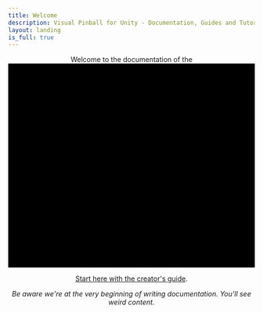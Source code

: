 ```yaml
---
title: Welcome
description: Visual Pinball for Unity - Documentation, Guides and Tutorials.
layout: landing
is_full: true
---
```


<center>
Welcome to the documentation of the

<svg id="vpe-halftone" data-name="Layer 2" xmlns="http://www.w3.org/2000/svg" viewBox="0 0 597.93 493.63">
  <g id="background">
    <rect id="bg2" class="cls-4" x="2.63" y="2.32" width="592.05" height="488.6"/>
    <g id="bg1">
      <path class="cls-2" d="m0,0v493.63h597.93V0H0Zm549.78,289.59c-.83.43-1.66.85-2.63,1.35-.23-.65-.39-1.09-.59-1.64q2.43-1.11,3.23.29Zm-10.64,21.03c.94,2.02,1.93,4.15,2.83,6.1-2.43,1.52-4.83,3.03-7.14,4.48-.96-2.71-2-5.63-3.05-8.58,2.34-.64,4.84-1.32,7.36-2Zm-16.19-33.74c.53,1.06.99,1.98,1.56,3.13-1.02.57-1.97,1.1-3.08,1.71-.47-1.33-.89-2.5-1.37-3.85,1.03-.36,1.91-.66,2.88-.99Zm-5.04-62.25c.11.24.22.48.34.71-.43.12-.85.26-1.28.35-.02,0-.18-.36-.15-.37.35-.25.73-.47,1.1-.69Zm-5.13-62.8c.33.69.67,1.39,1.1,2.27-1.17.62-2.08,1.11-3.16,1.69-.46-.93-.87-1.76-1.39-2.81,1.18-.39,2.21-.74,3.46-1.15Zm-5.42,88.33c.24.66.48,1.31.85,2.32-1.7-.42-1.61-1.25-1.71-2.01.28-.1.57-.21.85-.31Zm-3.18-60.14c-1.59.86-2.99,1.63-4.47,2.44-.88-1.67-1.71-3.23-2.58-4.86,1.86-.56,3.62-1.09,5.53-1.66.49,1.32.96,2.59,1.52,4.09Zm-4.32,89.74c-1.29.67-2.37,1.23-3.68,1.91-.55-1.48-1.08-2.89-1.69-4.53,1.1-.43,2.13-.84,3.33-1.31.67,1.29,1.3,2.5,2.05,3.92Zm-2.59-154.45c.52,1.26,1,2.42,1.51,3.64-1.33.79-2.5,1.49-3.84,2.29-.69-1.58-1.35-3.09-2.05-4.7,1.47-.41,2.85-.8,4.38-1.23Zm-3.08,90.6c-1.56.83-3.06,1.62-4.7,2.49-1.04-1.89-2.08-3.78-3.2-5.82,1.98-.62,3.96-1.24,6.15-1.92.59,1.77,1.16,3.46,1.76,5.25Zm-11.95-125.97c.42.9.8,1.7,1.25,2.67-1.18.69-2.28,1.34-3.63,2.13-.53-1.33-.95-2.38-1.45-3.65,1.3-.39,2.51-.75,3.83-1.15Zm5.63,57.83c1,2.62,1.93,5.03,2.93,7.65-1.25.63-2.74,1.24-4.08,2.07-1.3.81-2.45,1.84-3.93,2.97-.4-4.13-1.92-7.54-4.99-10.33,3.63.04,7.02-.48,10.08-2.36Zm-20.08-92.41c-.67.87-1.16,1.31-2.16.57.53-.81,1.02-1.2,2.16-.57Zm4.83,56.77c1.2,2.64,2.36,5.2,3.62,7.98-3.48.99-6.46,3-8.9,6.01.13-4.51-1.34-8.26-4.69-11.61,3.76-.13,7.04-.59,9.97-2.39Zm-15.25-33.58c.81,1.63,1.6,3.21,2.38,4.78-2.15,1.29-4.22,2.53-6.32,3.79-.74-2.2-1.51-4.48-2.28-6.77,2.02-.58,4.09-1.19,6.23-1.8Zm-16.66-33.8c.32-.08,1,.23,1.13.52.56,1.27-.62,1.17-1.36,1.69-.55-1.09-1.03-1.89.23-2.22Zm-8.78,22.81c1.08,2.02,2.23,4.16,3.32,6.18-2.54,1.53-5.15,3.09-7.57,4.54-.74-2.73-1.55-5.73-2.35-8.71,2.05-.62,4.29-1.31,6.61-2.02Zm-17.17-33.28c1.2-.51,1.16.6,1.51,1.3-.82.74-1.46.96-1.76-.11-.1-.36.02-1.1.25-1.19Zm-8.32,23.16c1.16,2.03,2.32,4.06,3.39,5.93-2.69,1.62-5.24,3.16-7.67,4.63-.63-2.58-1.32-5.45-2.04-8.45,1.89-.63,4.08-1.36,6.32-2.11Zm-16.81-33.59c.3.2.51.54.87.97-.42.22-.83.52-.91.45-.28-.25-.49-.61-.6-.96-.03-.09.56-.51.64-.46Zm-9.21,23.78c1,1.76,2.02,3.56,3.03,5.34-2.09,1.13-4.06,2.2-6.15,3.34-.62-2.24-1.22-4.42-1.88-6.81,1.53-.57,3.17-1.19,5-1.87Zm-25.82-9.25c.74,1.33,1.33,2.39,1.99,3.57-1.32.69-2.59,1.35-4.1,2.14-.44-1.41-.85-2.75-1.35-4.37,1.15-.44,2.24-.87,3.47-1.34Zm-26.87-9.95c.47.91.79,1.54,1.19,2.32-.54.31-1,.57-1.63.93-.35-.88-.64-1.6-.99-2.46.45-.25.84-.46,1.43-.78Zm-8.56,23.26c1.34,2.23,2.67,4.46,4.07,6.8-1.45.54-3.08.98-4.53,1.74-1.48.77-2.78,1.87-4.04,2.74-.69-2.91-1.37-5.81-2.09-8.85,2-.74,4.32-1.59,6.59-2.43Zm-17.08-33.37c.08.44.15.87.23,1.31-.14.03-.27.06-.41.09-.13-.42-.27-.85-.4-1.27l.57-.13Zm-9.49,24.01c.95,1.65,1.91,3.31,2.89,5.01-1.83.93-3.62,1.84-5.53,2.81-.55-2.04-1.1-4.05-1.68-6.16,1.43-.55,2.78-1.07,4.31-1.66Zm-26.1-9.26c.56,1,1.03,1.83,1.62,2.88-1.1.54-2.07,1.02-3.19,1.57-.39-1.15-.73-2.14-1.15-3.39.92-.36,1.77-.69,2.72-1.06Zm-26.86-7.35c-.26-1.05-.41-1.68-.6-2.45,1.72.58,1.83.92.6,2.45Zm-8.6,21.21c1.16,1.97,2.26,3.86,3.29,5.62-2.33,1.16-4.65,2.31-7,3.49-.53-2.19-1.1-4.51-1.71-7.06,1.71-.65,3.57-1.35,5.42-2.05Zm-26.35-9.1c.62,1.13,1.13,2.05,1.8,3.24-1.12.54-2.18,1.05-3.46,1.67-.43-1.21-.81-2.32-1.28-3.64.95-.41,1.82-.79,2.94-1.27Zm-8.86,22.76c.7,1.36,1.39,3.01,2.36,4.47.93,1.4,2.16,2.6,3.49,4.16-5.42.17-9.39,2.36-12.17,6.95q.31-7.24-1.91-12.49c2.7-1.01,5.4-2.03,8.24-3.09Zm-17.35-30.62c-.19.04-.39.08-.58.13-.18-.6-.35-1.21-.53-1.81.94.36,1.4.88,1.11,1.69Zm-9.34,22.15c1,1.72,1.97,3.39,2.95,5.06-1.84.78-3.63,1.55-5.46,2.33-.54-1.83-1.06-3.6-1.66-5.64,1.43-.6,2.76-1.16,4.18-1.75Zm-8.46,22.88c.98,3.99,3.29,7.25,6.87,9.79-4.96-.54-9.15.8-12.77,4.32.14-3.74-.5-7.13-2.33-10.22,2.74-1.29,5.36-2.53,8.24-3.89Zm-18.62-31.75c.72.49,1.42,1.02.93,2.21-1.05-.5-1.09-1.31-.93-2.21Zm-8.91,24.81c.72,1.31,1.29,2.35,1.92,3.51-1.26.52-2.36.98-3.76,1.56-.37-1.17-.72-2.27-1.16-3.62.98-.47,1.88-.91,2.99-1.44Zm7.63,129.67c-1.11-2.62-2.15-5.06-3.27-7.68,3.23-1.02,6.07-2.79,8.42-5.52.17,4.26,1.56,7.86,5.02,11.2-4.07-.28-7.26.46-10.17,2.01Zm9.45,58.37c-1.43.51-2.71.97-4.28,1.53-.44-1.11-.87-2.16-1.29-3.23,1.42-.71,2.58-1.29,3.87-1.94.57,1.21,1.1,2.37,1.7,3.64Zm-10.18,28.44c-2.04.97-4.01,1.92-6.05,2.89-.52-1.93-1.04-3.87-1.61-5.99,1.68-.67,3.18-1.26,4.76-1.89.99,1.71,1.95,3.37,2.89,4.99Zm-8.75-64.2c-.46-1.08-.87-2.03-1.34-3.11,1.09-.64,2.12-1.24,3.39-1.99.55,1.33,1.06,2.56,1.64,3.95-1.29.4-2.42.75-3.69,1.14Zm-5.89-58.8c-.84-2.14-1.79-4.53-2.69-6.83,2.46-1.54,4.99-3.12,7.68-4.81.36,3.63,1.75,6.93,4.57,9.45-3.34.77-6.41,1.47-9.56,2.2Zm-1.77-69.54c1.05,1.87,2.06,3.68,3.07,5.47-1.87.6-3.65,1.17-5.62,1.8-.55-1.63-1.11-3.28-1.7-5.02,1.47-.78,2.83-1.49,4.26-2.25Zm-1.85,152.96c-.41.16-.82.33-1.23.49-.08-.18-.15-.35-.23-.53l1.22-.51c.08.18.16.37.23.55Zm-1.62-61.93c-1.48.45-2.82.85-4.26,1.29-.47-1.05-.9-1.99-1.41-3.13,1.27-.76,2.49-1.49,3.89-2.33.59,1.39,1.15,2.68,1.78,4.17Zm-6.42-65.46c.83,1.6,1.63,3.14,2.5,4.82-1.91.56-3.67,1.07-5.68,1.66-.47-1.3-.92-2.56-1.44-3.99,1.65-.89,3.07-1.65,4.62-2.49Zm-3.35,152.78c.49.93.92,1.75,1.5,2.85-1.05.48-1.84.84-2.81,1.29-.36-1.15-.67-2.12-1.01-3.19.81-.33,1.46-.59,2.31-.94Zm-7.8-126.17c.47,1.05.85,1.9,1.31,2.92-1.15.37-2.11.69-3.25,1.06-.35-.83-.64-1.54-1-2.39,1.04-.56,1.93-1.04,2.94-1.59Zm-6.75-59.9c.28-.04.59.15.89.24-.12.19-.24.38-.36.57-.25.08-.52.25-.76.21-.16-.02-.44-.43-.4-.48.16-.23.39-.51.64-.55Zm5.6,209.13c1.54,2.47,3.12,4.99,4.74,7.6-3.41.52-6.6,1.8-8.99,4.52-.77-3.31-1.49-6.36-2.23-9.55,1.98-.79,4.28-1.69,6.48-2.57Zm-26.28-8.07c.72,1.21,1.41,2.37,2.19,3.7-1.39.61-2.68,1.18-4.18,1.85-.44-1.39-.83-2.66-1.28-4.1,1.1-.48,2.11-.93,3.27-1.45Zm-9.15,23.02c1.64,2.59,3.31,5.23,5.02,7.94-3.31.14-6.44,1.15-9.17,3.34-.73-2.85-1.43-5.55-2.14-8.32,2.07-.97,4.27-2,6.29-2.95Zm-27.12-7.73c.49.88.95,1.7,1.51,2.69-.94.38-1.74.71-2.72,1.11-.34-.91-.65-1.72-1.02-2.72.87-.42,1.45-.7,2.24-1.09Zm-30.95,79c-.89.31-.89.29-2.1-.58,1.04-.53,1.82-.92,2.69-1.36.27.48.46.82.73,1.3-.5.24-.89.49-1.31.64Zm8.24-27.34c.93-.52,1.83-1.03,2.93-1.65.68,1.39,1.21,2.47,1.83,3.74-1.2.38-2.25.72-3.46,1.11-.43-1.06-.82-2.02-1.3-3.2Zm5.83,63.98c-.38-.83-.73-1.6-1.16-2.54,1.05-.59,1.96-1.1,3.05-1.72.46,1.06.88,2,1.39,3.17-1.24.41-2.16.72-3.28,1.09Zm3.83-89.44c1.13-.57,2.19-1.11,3.35-1.7.74,1.37,1.41,2.62,2.16,4.01-1.43.51-2.71.97-4.21,1.51-.47-1.38-.86-2.51-1.3-3.82Zm10.49,123.1c.69-.38,1.39-.76,2.31-1.26.25.78.4,1.22.54,1.65q-2.19.97-2.85-.39Zm-4.7-56.86c-.7-1.72-1.48-3.65-2.27-5.58,2.22-1.31,4.44-2.61,6.48-3.82,1.14,2.48,2.29,4.97,3.45,7.48-2.34.59-4.9,1.23-7.66,1.92Zm15.28,35.34c-.79-1.75-1.59-3.53-2.4-5.32,2.17-1.34,4.35-2.69,6.46-3.99.9,2.37,1.85,4.86,2.8,7.35-2.17.62-4.48,1.29-6.86,1.97Zm15.71,33.2c-.4-.64-.76-1.23-1.26-2.04,1.08-.59,2.03-1.11,3.18-1.74.36.99.65,1.77,1.03,2.81-1.16.38-1.99.65-2.96.97Zm25.86,10.57c-.49-.9-.91-1.66-1.48-2.69.91-.48,1.78-.93,2.77-1.45.37,1.19.67,2.16,1.04,3.33-.83.29-1.55.54-2.33.81Zm25.84,10.41c-.43-.71-.83-1.37-1.38-2.27.74-.4,1.22-.66,1.9-1.02.34.87.65,1.65,1,2.54-.54.27-.95.47-1.52.76Zm8.55-23.09c-1.39-2.29-2.81-4.65-4.34-7.18,3.82-.65,7.1-2.42,9.71-5.59-.1,3.64.34,7.05,2.35,10.12-2.73.94-5.25,1.8-7.73,2.65Zm17.23,33.36c-.25-.5-.49-1-.78-1.58q1.43,0,.78,1.58Zm9.12-23.94c-1.03-1.8-2.08-3.66-3.07-5.39,2.27-1.17,4.35-2.23,6.49-3.33.56,2.22,1.13,4.45,1.73,6.81-1.62.6-3.29,1.22-5.15,1.9Zm26.02,9.2c-.58-1.04-1.14-2.06-1.78-3.2,1.4-.69,2.62-1.28,4-1.97.4,1.28.77,2.47,1.19,3.83-1.13.44-2.16.85-3.41,1.34Zm26.19,8.72c-.49-1,.08-1.28,1.08-1.37.24.61.48,1.25.72,1.86-1.07,1.05-1.44.25-1.8-.49Zm9.57-22.47c-1.22-2.02-2.47-4.09-3.64-6.03,2.6-1.39,5.23-2.8,7.8-4.18.62,2.57,1.28,5.31,1.94,8.05-1.91.67-3.98,1.4-6.1,2.15Zm26.05,8.93c-.76-1.3-1.49-2.55-2.3-3.94,1.87-.89,3.48-1.66,5.17-2.46.43,1.59.83,3.07,1.28,4.75-1.34.54-2.68,1.07-4.14,1.65Zm27.04,9.75c-.44-.83-.85-1.59-1.33-2.5.73-.36,1.35-.66,2.2-1.09.35,1.04.64,1.91.98,2.93-.7.25-1.21.43-1.85.65Zm8.62-22.87c-1.46-2.37-2.98-4.84-4.66-7.55,4.16-.6,7.65-2.53,10.24-6.09-.54,3.93.2,7.45,2.12,10.83-2.62.95-5.17,1.88-7.71,2.81Zm17.34,30.95c.21,1.01.32,1.52.43,2.04-1.01-.34-1.34-.81-.43-2.04Zm9.23-21.81c-1.05-1.83-2.05-3.57-3.07-5.35,2.1-1.09,4.14-2.15,6.2-3.22.55,2.17,1.11,4.33,1.72,6.7-1.55.6-3.17,1.22-4.85,1.87Zm26.27,9.07c-.6-1.03-1.13-1.93-1.77-3.03,1.14-.59,2.19-1.15,3.55-1.86.4,1.24.76,2.36,1.23,3.81-1.13.4-2.03.72-3.02,1.07Zm26.48,10.15c-.39-.7-.72-1.31-1.12-2.04.62-.29,1.11-.51,1.68-.77.28.72.51,1.32.79,2.06-.43.24-.82.46-1.35.76Zm8.9-23.55c-1.23-2.04-2.5-4.15-3.68-6.11,2.57-1.37,5.19-2.77,7.69-4.1.59,2.5,1.23,5.23,1.89,8.01-1.8.68-3.78,1.41-5.89,2.2Zm26.2,8.82c-.78-1.37-1.42-2.5-2.11-3.73,1.55-.79,3.07-1.57,4.77-2.44.44,1.5.87,2.96,1.34,4.57-1.3.52-2.57,1.03-4,1.6Zm27.03,9.62c-.44-.79-.86-1.54-1.33-2.41.63-.37,1.17-.68,1.93-1.12.36,1,.68,1.86,1.1,3.02-.7.2-1.14.33-1.7.5Zm8.43-22.73c-1.47-2.39-2.99-4.86-4.61-7.5,3.93-.57,7.28-2.36,9.91-5.59-.04,3.67.27,7.11,2.37,10.25-2.7,1-5.24,1.94-7.67,2.84Zm16.78,31.62c.2-.06.41-.13.61-.19.19.56.38,1.13.7,2.07-1.25-.55-1.53-1.09-1.31-1.87Zm9.79-22.5c-1.04-1.81-2.03-3.54-3.03-5.28,2.01-1.02,3.93-2,5.99-3.05.55,2.08,1.12,4.21,1.73,6.51-1.56.6-3.11,1.2-4.7,1.82Zm26.37,9.24c-.59-1.02-1.14-1.96-1.8-3.09,1.09-.54,2.02-.99,3.12-1.54.39,1.18.74,2.24,1.14,3.47-.79.37-1.49.71-2.46,1.17Zm8.77-22.86c-1.63-2.59-3.32-5.28-5.12-8.14,3.86-.21,7.29-1.71,10.32-5.2-.15,4.03.39,7.35,2.26,10.37-2.7,1.07-5.12,2.04-7.46,2.97Zm26.38,8.02c-.82-1.4-1.59-2.69-2.44-4.14,1.52-.67,2.9-1.29,4.55-2.01.46,1.53.9,3.02,1.39,4.66-1.19.51-2.29.98-3.5,1.49Zm8.7-22.57c-.91-3.41-2.79-6.36-5.62-8.8,4.03.02,7.51-1.06,10.45-3.64.79,3.1,1.53,6.04,2.31,9.12-2.11.98-4.52,2.1-7.14,3.32Zm18.99-46.83c-.13-1.22-.21-1.98-.3-2.73-.66-5.8-5.03-10.31-10.79-11.16-5.64-.83-11.28,2.42-13.47,7.76-2.2,5.37-.5,11.52,4.15,14.97,4.63,3.44,11.05,3.31,15.54-.31.56-.45,1.09-.94,1.78-1.53.25,2.15.27,4.18.76,6.09.5,1.95,1.46,3.79,2.28,5.84-3.6.74-6.81,2.43-9.48,5.25-2.13-8.31-5.78-12.13-12.18-12.95-5.08-.64-10.56,2.03-13.01,6.69-3.32,6.32-1.97,12,3.28,17.31-5.91-.34-10.63,1.43-14.53,6.09-.48-7.97-4.04-13.15-11.81-14.31-5.21-.78-9.62,1.3-12.47,5.75-3.75,5.85-2.75,11.51,1.84,17.07-4.87-.18-8.89,1.13-12.48,4.27-.26-.76-.49-1.32-.63-1.9-1.37-5.69-4.87-9.45-10.48-10.98-5.73-1.56-10.67.13-14.73,4.43-.37.39-.72.8-1.41,1.56.15-7.82-2.9-13.14-10.2-15.26-5.18-1.5-10.84.55-13.97,4.96-4.04,5.67-3.43,11.36.7,17.24-4.12.15-7.69,1.34-10.73,3.71-.2-.21-.29-.26-.3-.33-1.3-5.26-4.56-8.94-9.27-11.44l.08.08c-2.48-.54-4.92-1.3-7.52-.94-3.34.46-6.31,1.71-8.81,4.01-.35.32-.72.62-1.37,1.19-.37-5.85-2.67-10.31-7.75-12.95-3.61-1.88-7.41-2.09-11.2-.66-4.34,1.63-7.22,4.75-8.53,9.21-1.28,4.37-.33,8.41,2.03,12.09-3.11,1.11-6.15,2.19-9.4,3.35-.86-3.35-2.83-6.29-6.07-9.07,4.8-.16,8.47-1.67,11.11-5.13,1.64-2.14,2.52-4.57,2.59-7.29.13-5.79-3.4-10.83-8.81-12.57-5.24-1.68-11,.21-14.22,4.66-3.75,5.18-3.23,10.67,1.87,17.39-4.98-.16-9.33,1.11-12.98,4.53-2.14-14.05-18.38-18.73-27.37-6.95.61-7.28-2.07-12.53-8.86-15.14-5.01-1.92-10.83-.29-14.35,3.74-2.25,2.57-3.36,5.6-3.36,9.01,0,3.31,1.4,6.14,3.45,9.04-4.22.14-7.79,1.35-11.09,3.9-1.47-6.31-4.88-10.66-10.93-12.42-6.06-1.77-11.3.06-16.01,4.68-.53-6.12-2.99-10.68-8.46-13.15-3.62-1.63-7.33-1.64-10.99-.12-8.17,3.39-10.61,11.96-5.94,21.26-1.66.44-3.31.75-4.88,1.32-1.52.55-2.93,1.36-4.56,2.14-1.01-3.71-2.99-6.75-6.5-9.52,4.94-.02,8.7-1.48,11.43-5.01,1.72-2.22,2.56-4.75,2.61-7.54.1-5.5-3.42-10.47-8.63-12.21-5.22-1.74-10.98.1-14.24,4.55-3.73,5.08-3.21,10.34,1.88,17.49-4.98-.24-9.32,1.08-13.18,4.6-1.05-6.76-4.35-11.49-10.8-13.28-6.46-1.78-11.73.51-16.18,6.02.35-7.84-2.64-13.24-9.87-15.43-5.54-1.68-10.51-.04-14.11,4.47-4.39,5.49-4.01,11.33-.27,17.01-3.1.93-6.1,1.83-8.95,2.69-1.57-2.69-3.24-5.54-4.89-8.35,9.42-2.59,13.97-9.58,11.33-17.59-2.38-7.22-10.49-11.01-17.53-8.12-4.22,1.73-6.9,4.88-7.99,9.34-1.09,4.47.34,8.37,2.81,11.77-3.15.9-6.18,1.77-9.18,2.64-1.3-2.46-2.7-5.09-4.16-7.85,4.98-1.17,8.8-3.96,10.71-8.94,1.42-3.7,1.27-7.42-.44-10.99-2.01-4.19-5.38-6.75-9.9-7.75-3.69-.81-6.41-.09-12.46,3.17-.29-4.35-1.84-8.13-5.08-11.46,7.37-1.15,12.12-4.93,13.28-12.1.9-5.56-1.16-10.26-5.84-13.45-5.41-3.69-10.96-3.25-16.61.37-.39-1.68-.62-3.26-1.12-4.75-.52-1.54-1.3-2.99-2.06-4.68,3.36-1.02,6.43-2.64,8.84-5.54,2.32,9.02,6.21,12.91,12.95,13.22,5.43.25,10.68-3.3,12.61-8.52,1.97-5.32.26-11.31-4.23-14.81-4.94-3.84-10.72-3.55-17.34.96-.27-1.87-.37-3.72-.84-5.47-.49-1.79-1.35-3.48-1.93-4.92,2.96-1.6,5.87-3.18,8.84-4.78,1.36,6.76,5.19,11.44,12.61,12.09,5.89.51,10.46-2.06,13.08-7.35,2.92-5.88,1.65-11.29-2.75-16.07,2.45-.56,4.99-.8,7.22-1.75,2.26-.97,4.21-2.64,6.41-4.08.49,6.96,3.85,11.92,10.98,13.38,5.44,1.12,10.16-.71,13.37-5.32,3.96-5.7,3.22-11.41-1.03-17.08,4.31-.29,8.07-1.43,11.48-4.37,1.43,6.44,4.76,11.02,11.12,12.66,6.25,1.61,11.42-.45,15.85-5.52.3,7.85,3.54,13.24,11.23,14.88,5.48,1.17,10.17-.72,13.39-5.25,4.35-6.12,3.32-12.16-1.43-18.03,5.09-.1,9.28-1.71,12.83-5.52.19.94.35,1.52.43,2.12.98,7.27,7.55,12.49,14.81,11.77,7.27-.73,12.7-7.1,12.29-14.42-.41-7.28-6.61-12.94-13.96-12.76-2.88.07-5.47.96-7.79,2.66-.52.38-1.02.77-1.92,1.46-.05-4.96-1.52-9.09-5.09-12.64,7.82-1.14,12.79-5.09,13.81-12.76.73-5.48-1.44-10.07-6.07-13.13-5.72-3.79-11.46-3.15-17.02.76-.6-2.1-.97-4.18-1.81-6.06-.85-1.91-2.17-3.61-3.37-5.54,6.91-1.36,11.56-5.18,12.31-12.53.57-5.56-1.69-10.03-6.5-12.85-5.96-3.5-11.61-2.41-17.05,2.22-.07-5.47-1.92-9.84-6.02-13.27,8.73-1.83,12.8-5.21,13.73-11.21.87-5.59-1.59-10.88-6.33-13.63-5.28-3.07-10.75-2.15-16.75,2.76-.48-2.46-.62-5.11-1.56-7.43-.96-2.36-2.71-4.39-4.16-6.64,6.9-.5,12.03-3.83,13.45-11.17,1.04-5.35-.79-10-5.32-13.14-5.8-4.02-11.56-3.18-17.24,1.15-.1-4.3-1.21-8-3.93-11.46,5.05-.93,8.8-3.35,11.57-7.42-.36,4.08.36,7.72,3.07,10.77,1.92,2.17,4.35,3.48,7.18,3.97,5.56.97,11.14-2.22,13.26-7.53,2.16-5.4.23-11.54-4.62-14.73-5.45-3.58-11-2.46-17.22,3.48q.44-6.75-3.07-13.93c4.39-.66,8.05-2.61,11.11-6.45.58,8.38,4.48,13.44,12.73,14.08,5.19.4,10.16-2.85,12.09-7.7,2.74-6.87.38-12.27-5.71-16.75,7.69,1.47,13.31-.96,17.48-7.11-.57,3.37-.19,6.53,1.44,9.44,1.68,2.99,4.17,5.02,7.46,6.03,5.35,1.64,11.17-.39,14.32-5,3.5-5.12,2.84-11.04-2.16-17.21,5.11.14,9.51-1.2,13.36-4.93.73,5.7,3.16,9.92,8.08,12.38,3.47,1.74,7.1,2,10.75.77,4.47-1.5,7.51-4.54,9.06-9.02,1.56-4.5.57-8.7-1.57-12.52,2.99-1.06,5.82-2.07,8.42-2.99,1.66,2.65,3.38,5.38,5.15,8.21-3.83.27-7.26,1.74-9.82,4.9-1.75,2.17-2.74,4.62-2.87,7.43-.26,5.95,3.04,11.05,8.5,13.07,5.36,1.98,11.29.3,14.81-4.2,3.97-5.07,3.74-10.79-.93-17.52,4.47-.11,8.48-1.19,12.06-4.28,1.39,6.39,4.63,10.95,10.84,12.71,6.08,1.73,11.3-.07,15.93-4.92.32,6.05,2.53,10.58,7.71,13.21,3.46,1.76,7.07,1.99,10.73.64,4.38-1.61,7.23-4.71,8.54-9.17,1.31-4.48.13-8.55-2.53-12.5,3.84-.3,7.15-1.33,10.32-3.62,1.01,4.1,2.98,7.42,6.66,10.12-1.04.12-1.62.21-2.2.24-5.76.27-10.65,4.37-11.72,9.84-1.16,5.9,1.76,11.59,7.15,13.96,5.3,2.34,11.53.7,14.99-3.93,3.47-4.65,3.27-10.97-.49-15.48-.45-.54-.93-1.06-1.76-1.99,5.46.45,9.98-.81,13.94-4.46,1.05,6.51,4.18,11.13,10.33,13.11,6.08,1.96,11.25.03,15.73-4.43.39,13.9,15.63,19.99,25.57,10.33.03,6.37,2.47,11.3,8.17,14.1,5.73,2.81,11.14,1.77,16.39-2.3.47,5.02,2.41,9.09,6.34,12.24-8.42,1.55-12.44,4.81-13.54,10.75-1.01,5.43,1.29,10.76,5.89,13.56,2.92,1.78,6.08,2.33,9.46,1.66,3.25-.64,5.75-2.53,8.27-5.27-.77,6.49,1.28,11.39,6.24,15.46-7.74,0-12.85,3.15-14.78,10.43-1.33,5.04.88,10.57,5.21,13.65,5.03,3.58,10.28,3.28,17.14-1.17.12,4.28,1.2,8.13,3.93,11.44-11.2,2.26-17.56,14.52-9.62,25.56-12.29,2.13-17.76,14.61-10.56,25.27-4.44.59-8.16,2.46-11.26,6.16-.2-.94-.37-1.51-.44-2.09-.79-5.99-5.37-10.56-11.31-11.27-5.85-.7-11.52,2.83-13.57,8.43-2.06,5.64-.03,11.74,4.97,15.17.66.45,1.79.53,1.69,1.74-2.85-1.57-5.85-1.35-8.79-.53-9.9,2.76-13.76,14.6-7.48,22.75.44.57.88,1.12,1.53,1.95-5.52.26-9.82,2.39-13.08,6.96-.52-9.46-4.29-14.48-11.37-15.58-5.95-.93-11.93,2.59-14.14,8.32-2.25,5.82-.12,12.38,5.13,15.77,5.75,3.71,12.12,2.54,18.25-3.54-.84,7.19,1.68,12.64,7.75,16.52-3.75-.65-7.27-.28-10.45,1.8-3.2,2.09-5.06,5.09-5.68,8.84-.94,5.72,2.64,11.63,8.21,13.65,5.52,2,11.73-.09,14.91-5.02,2.03-3.15,2.48-6.57,1.58-10.15-.9-3.59-3.24-6.15-6.31-8.19,5.87,1.38,10.99.18,15.61-4.07.71,6.92,3.84,11.79,10.3,13.86,6.53,2.09,11.88-.15,16.49-5.45.06.87.13,1.46.14,2.06.07,5.99,3.66,11.11,9.15,13.01,5.43,1.88,11.5.12,15.08-4.36,3.57-4.46,3.93-10.63.91-15.67-.29-.49-.6-.97-1.02-1.65,1.76-.35,3.44-.53,5.02-1.02,1.61-.51,3.12-1.32,4.92-2.11.83,3.46,2.61,6.34,5.37,8.99-5.26.63-9.23,2.74-11.59,7.24-1.77,3.38-1.96,6.93-.72,10.49,2.55,7.29,10.99,10.77,17.96,7.41,4.04-1.95,6.47-5.2,7.3-9.61.82-4.32-.67-8.03-3.53-11.64,3.75-.15,7.09-.71,9.87-2.6,1.6,2.95,3.1,5.72,4.67,8.61-5.07,1.09-9.09,3.87-10.99,9.09-1.32,3.64-1.13,7.27.63,10.74,2.15,4.24,5.62,6.74,10.33,7.47,4.6.71,8.49-.89,12.22-4.27-.1,5.51,1.71,9.74,5.61,13.34-7.09.72-11.91,3.94-13.55,10.65-1.31,5.37.22,10.19,4.63,13.65,5.62,4.41,11.5,3.93,17.52-.05.23,3.72,1.31,6.91,3.46,10.04-4.14.94-7.34,2.93-10.17,6.43Zm-369.57-98.89c-4.04.31-7.65,1.92-10.59,5.19.11-3.67-.64-6.96-2.5-9.98,2.84-1.12,5.59-2.21,8.18-3.23,1.57,2.56,3.2,5.22,4.92,8.02Zm-.38-32.21c2.49-1.39,4.95-2.77,7.26-4.06,1.2,2.6,2.46,5.35,3.68,8-2.65.74-5.45,1.52-8.38,2.34-.8-1.96-1.7-4.17-2.55-6.29Zm-12.13-30.82c-.89-1.99-1.84-4.11-2.75-6.14,2.39-1.54,4.75-3.06,7.26-4.67.36,3.18,1.42,6.18,3.52,8.73-2.79.72-5.36,1.39-8.03,2.09Zm327.47,8.6c-1.36.7-2.73,1.4-4.25,2.19-1.03-1.82-2.06-3.64-3.2-5.64,1.92-.63,3.81-1.24,5.71-1.86.58,1.77,1.13,3.46,1.73,5.31Zm-28.93,49.89c2.65-.9,5.31-1.81,7.89-2.68,1.44,2.67,2.96,5.49,4.58,8.49-3.64.64-6.97,2.34-9.71,6.02.11-5.87-.12-6.8-2.76-11.83Zm12.41-27.08c1.36-.49,2.72-.99,4.23-1.54.81,2.02,1.62,4.02,2.51,6.22-1.29.65-2.44,1.24-3.73,1.89-1-2.18-1.99-4.33-3.01-6.57Zm-34.47-13.58c.61-.05,1.26-.23,1.83-.1,4.74,1.1,8.94.15,12.55-3.16.11-.1.28-.14.69-.33.22,3.73.76,7.31,2.92,10.34-2.92,1.43-5.73,2.81-8.6,4.22-.24-.8-.43-1.75-.8-2.63-1.68-3.99-4.18-7.16-8.59-8.34Zm8.26,34.54c-2.88,1.43-5.61,2.78-8.6,4.26-.29-4.05-1.77-7.66-5.1-10.85,3.59-.34,6.66-1.17,9.6-3.37.49,3.97,1.81,7.3,4.1,9.96Zm105.69,163.5c-.53-.93-.99-1.76-1.63-2.88,1.1-.44,2.08-.83,3.3-1.31.37,1.01.69,1.87,1.09,2.97-1.08.48-1.87.82-2.76,1.22Zm-1.14-90.67c3.06-.76,5.93-1.47,8.86-2.2.77,1.94,1.6,4.04,2.44,6.15-2.3,1.37-4.64,2.76-7.17,4.27-.54-3.09-1.83-5.93-4.13-8.22Zm11,66.28c-.84-1.53-1.58-2.88-2.44-4.43,1.46-.53,2.86-1.04,4.48-1.63.5,1.4.98,2.75,1.52,4.26-1.22.62-2.36,1.19-3.56,1.8Zm3.36-90.32c1.31-.4,2.52-.78,3.9-1.2.45.98.85,1.84,1.32,2.88-1.18.69-2.27,1.34-3.61,2.13-.58-1.38-1.05-2.48-1.61-3.8Zm6.65,64.75c-.73-1.3-1.41-2.54-2.26-4.05,1.37-.43,2.61-.83,3.99-1.27.46,1.19.86,2.22,1.37,3.53-1.1.63-2,1.15-3.1,1.79Zm10.37-27.1c-.28-.63-.47-1.06-.74-1.67,1.09-.37,2.07-.69,3.05-1.03q.45,1.58-2.31,2.69Z"/>
      <path class="cls-2" d="m368.65,295.09c-.02,6.83,5.43,12.36,12.27,12.48,6.89.11,12.57-5.48,12.6-12.4.03-6.8-5.49-12.4-12.28-12.47-6.94-.07-12.57,5.47-12.59,12.39Z"/>
      <path class="cls-2" d="m388.62,431.25c7.66,1.37,14.72-4.63,14.38-12.23-.26-5.92-4.51-10.59-10.5-11.55-5.36-.85-10.93,2.5-12.87,7.74-1.98,5.35.05,11.3,4.92,14.41.68.43,1.33.9,1.99,1.35,0,0-.08-.08-.08-.08.72.11,1.44.22,2.16.35Z"/>
      <path class="cls-2" d="m195.01,322.15c6.66.01,12.09-5.37,12.1-11.99.01-6.57-5.48-12.08-12.06-12.1-6.61-.02-12.02,5.4-12.03,12.06,0,6.71,5.28,12.02,11.99,12.03Z"/>
      <path class="cls-2" d="m241.15,406.73c-6.57-.05-11.91,5.14-12.07,11.73-.17,6.57,5.23,12.11,11.88,12.2,6.5.09,11.96-5.24,12.05-11.75.09-6.7-5.19-12.12-11.85-12.17Z"/>
      <path class="cls-2" d="m447.12,176.4c-.07,6.6,5.37,12.09,12,12.08,6.54,0,11.89-5.33,11.93-11.87.04-6.68-5.3-12.06-11.97-12.05-6.55,0-11.88,5.29-11.96,11.84Z"/>
      <path class="cls-2" d="m227.6,258.37c-.06-6.59-5.35-11.82-11.94-11.81-6.57.01-11.88,5.31-11.89,11.87-.01,6.55,5.29,11.91,11.83,11.95,6.67.04,12.05-5.35,11.99-12.01Z"/>
      <path class="cls-2" d="m448.6,190.58c-6.5.06-11.62,5.28-11.6,11.81.02,6.47,5.23,11.73,11.69,11.79,6.46.06,11.95-5.41,11.91-11.88-.03-6.54-5.41-11.79-12-11.72Z"/>
      <path class="cls-2" d="m401.9,231.9c-6.4.05-11.54,5.22-11.52,11.59.02,6.32,5.27,11.56,11.59,11.58,6.46.02,11.64-5.25,11.57-11.78-.06-6.42-5.19-11.44-11.65-11.39Z"/>
      <path class="cls-2" d="m288.79,89.36c6.45,0,11.53-5.05,11.55-11.49.02-6.42-5.05-11.6-11.43-11.68-6.4-.07-11.77,5.27-11.74,11.68.04,6.37,5.2,11.48,11.62,11.49Z"/>
      <path class="cls-2" d="m132.87,326.58c6.42.06,11.63-4.99,11.73-11.37.1-6.28-5.11-11.62-11.44-11.73-6.33-.11-11.6,5.07-11.66,11.44-.06,6.46,4.96,11.6,11.37,11.66Z"/>
      <path class="cls-2" d="m432.69,327.41c6.28.05,11.39-5.08,11.37-11.41-.02-6.38-5.06-11.32-11.47-11.25-6.21.07-11.23,5.16-11.19,11.35.04,6.16,5.13,11.26,11.29,11.31Z"/>
      <path class="cls-2" d="m453.39,403.2c-6.42-.08-11.46,4.85-11.49,11.22-.03,6.34,5.06,11.47,11.35,11.44,6.16-.04,11.26-5.13,11.31-11.29.05-6.19-4.97-11.29-11.17-11.37Z"/>
      <path class="cls-2" d="m75.78,370.77c-6.26-.05-11.3,4.9-11.35,11.12-.04,6.24,4.89,11.3,11.12,11.4,6.13.09,11.31-4.99,11.39-11.17.09-6.17-4.96-11.3-11.17-11.35Z"/>
      <path class="cls-2" d="m211.67,222.31c.01-6.23-4.99-11.28-11.2-11.32-6.14-.03-11.29,5.09-11.32,11.25-.02,6.19,5.03,11.25,11.24,11.27,6.25.02,11.26-4.96,11.27-11.2Z"/>
      <path class="cls-2" d="m303.02,402.67c-6.14.03-11.08,4.96-11.1,11.07-.01,6.16,5.15,11.25,11.3,11.16,6.11-.09,10.96-5.09,10.92-11.24-.04-6.17-4.94-11.01-11.13-10.98Z"/>
      <path class="cls-2" d="m428.16,115.29c6.16.11,11.33-4.97,11.32-11.14,0-6.11-4.94-11.05-11.08-11.08-6.19-.03-11.09,4.79-11.14,10.96-.05,6.16,4.79,11.16,10.9,11.26Z"/>
      <path class="cls-2" d="m376.56,94.26c6.18.03,11.19-4.88,11.21-11,.02-6.07-5.05-11.16-11.13-11.15-6.01,0-10.95,4.91-11.02,10.95-.07,6.23,4.75,11.17,10.94,11.2Z"/>
      <path class="cls-2" d="m153.35,402.23c-6.23-.07-11.16,4.75-11.2,10.94-.03,6.17,4.9,11.19,11.01,11.21,6.07.02,11.16-5.06,11.14-11.14-.01-6.02-4.91-10.95-10.95-11.01Z"/>
      <path class="cls-2" d="m220.34,294.59c-.02,6.11,4.77,10.92,10.89,10.91,6.07,0,10.94-4.9,10.89-10.95-.05-6.02-5.03-10.9-11.05-10.84-5.94.07-10.71,4.9-10.73,10.87Z"/>
      <path class="cls-2" d="m226.79,93.62c5.9-.01,10.8-4.88,10.86-10.78.07-6.03-4.82-10.93-10.9-10.92-6.02,0-10.76,4.71-10.8,10.71-.04,6.09,4.8,11,10.84,10.99Z"/>
      <path class="cls-2" d="m510.36,336.57c-5.95-.04-10.8,4.81-10.78,10.79.02,5.87,4.77,10.63,10.64,10.66,5.98.03,10.83-4.81,10.8-10.77-.03-5.86-4.8-10.64-10.66-10.68Z"/>
      <path class="cls-2" d="m195.41,185.85c0-5.79-4.64-10.45-10.43-10.47-5.78-.03-10.49,4.59-10.57,10.36-.08,5.8,4.77,10.68,10.59,10.63,5.76-.04,10.42-4.75,10.41-10.52Z"/>
      <path class="cls-2" d="m96.42,340.77c5.81.08,10.53-4.54,10.6-10.35.06-5.82-4.57-10.51-10.4-10.53-5.8-.03-10.5,4.66-10.48,10.46.02,5.69,4.6,10.34,10.29,10.42Z"/>
      <path class="cls-2" d="m402.34,104.01c5.8.07,10.56-4.57,10.61-10.35.05-5.81-4.6-10.51-10.41-10.53-5.82-.02-10.49,4.64-10.47,10.46.01,5.71,4.59,10.35,10.28,10.42Z"/>
      <path class="cls-2" d="m365.4,398.44c-5.72-.04-10.52,4.78-10.45,10.5.07,5.68,4.71,10.22,10.44,10.2,5.76-.02,10.26-4.53,10.26-10.31,0-5.71-4.57-10.35-10.25-10.39Z"/>
      <path class="cls-2" d="m215.24,397.99c-5.61-.03-10.36,4.69-10.38,10.31-.02,5.66,4.61,10.3,10.31,10.31,5.75.02,10.3-4.5,10.31-10.24.01-5.71-4.57-10.35-10.24-10.38Z"/>
      <path class="cls-2" d="m179.71,149.73c.02-5.63-4.54-10.22-10.1-10.17-5.45.05-10,4.6-10.04,10.05-.05,5.56,4.55,10.12,10.17,10.1,5.56-.03,9.95-4.42,9.97-9.98Z"/>
      <path class="cls-2" d="m489.46,388.95c-5.68-.04-10.14,4.4-10.13,10.07.02,5.52,4.46,10.01,9.95,10.07,5.51.06,10.21-4.62,10.2-10.14-.02-5.48-4.52-9.97-10.02-10Z"/>
      <path class="cls-2" d="m314.81,98.05c5.43-.1,9.71-4.54,9.66-10.01-.05-5.49-4.38-9.75-9.89-9.72-5.45.02-9.84,4.41-9.85,9.83,0,5.47,4.61,10.01,10.08,9.91Z"/>
      <path class="cls-2" d="m434.05,140.45c.05,5.43,4.53,9.83,9.91,9.74,5.37-.08,9.83-4.66,9.74-9.98-.09-5.43-4.52-9.72-9.98-9.68-5.47.05-9.73,4.41-9.68,9.92Z"/>
      <path class="cls-2" d="m158.74,335.13c5.37-.1,9.62-4.45,9.59-9.81-.04-5.35-4.38-9.65-9.74-9.65-5.35,0-9.68,4.32-9.72,9.67-.04,5.43,4.45,9.88,9.87,9.78Z"/>
      <path class="cls-2" d="m458.7,336.03c5.39-.04,9.61-4.35,9.55-9.74-.06-5.37-4.4-9.64-9.75-9.59-5.31.05-9.64,4.46-9.59,9.78.05,5.34,4.41,9.6,9.78,9.55Z"/>
      <path class="cls-2" d="m221.08,330.06c5.31-.09,9.41-4.33,9.37-9.69-.04-5.28-4.31-9.54-9.56-9.55-5.31-.01-9.73,4.45-9.68,9.75.06,5.35,4.46,9.58,9.87,9.49Z"/>
      <path class="cls-2" d="m364.75,284.96c.07-5.31-4.07-9.61-9.34-9.68-5.29-.07-9.6,4.06-9.73,9.34-.12,5.17,4.14,9.59,9.38,9.73,5.2.14,9.61-4.14,9.68-9.38Z"/>
      <path class="cls-2" d="m127.35,393.42c-5.27,0-9.56,4.26-9.57,9.5,0,5.21,4.33,9.55,9.55,9.57,5.23.01,9.52-4.28,9.52-9.55,0-5.29-4.21-9.51-9.5-9.52Z"/>
      <path class="cls-2" d="m190.54,107.47c5.26.02,9.54-4.23,9.52-9.48-.01-5.26-4.3-9.51-9.55-9.46-5.17.04-9.35,4.21-9.4,9.37-.05,5.26,4.17,9.56,9.42,9.58Z"/>
      <path class="cls-2" d="m427.43,394.47c-5.15-.04-9.44,4.14-9.52,9.29-.08,5.28,4.17,9.56,9.47,9.54,5.25-.02,9.34-4.12,9.36-9.37.02-5.21-4.13-9.42-9.31-9.46Z"/>
      <path class="cls-2" d="m375.16,258.91c-.02-5.25-4.12-9.3-9.38-9.29-5.19.02-9.38,4.22-9.35,9.38.03,5.12,4.34,9.38,9.45,9.35,5.16-.03,9.31-4.25,9.29-9.45Z"/>
      <path class="cls-2" d="m277.37,394.05c-5.07.08-9.16,4.21-9.19,9.28-.04,5.24,4.05,9.37,9.27,9.37,5.18,0,9.41-4.2,9.38-9.33-.03-5.09-4.4-9.39-9.46-9.32Z"/>
      <path class="cls-2" d="m380,321.03c.03-5.12-4.03-9.26-9.13-9.31-5.12-.05-9.27,3.95-9.41,9.07-.14,5.09,4.16,9.49,9.29,9.48,5.08,0,9.22-4.14,9.25-9.24Z"/>
      <path class="cls-2" d="m101.45,383.12c-5.09.03-9.17,4.16-9.15,9.27.03,5.11,4.16,9.19,9.26,9.15,5.11-.04,9.19-4.16,9.16-9.26-.03-5.07-4.19-9.19-9.27-9.16Z"/>
      <path class="cls-2" d="m95.39,356.18c.01-5-4.04-9.05-9.07-9.09-5.09-.03-9.1,3.88-9.15,8.94-.05,5.16,4.04,9.32,9.12,9.28,4.96-.04,9.08-4.18,9.09-9.13Z"/>
      <path class="cls-2" d="m412.27,208.85c-4.89.03-8.87,3.99-8.95,8.88-.07,4.96,3.99,9.09,8.97,9.13,4.97.04,9.05-4.04,9.04-9.03,0-5.01-4.05-9.01-9.07-8.98Z"/>
      <path class="cls-2" d="m484.21,345.89c5.07.12,9.13-3.81,9.16-8.88.03-4.93-3.91-8.95-8.82-9-4.9-.05-8.97,3.89-9.06,8.78-.09,4.92,3.8,8.98,8.72,9.1Z"/>
      <path class="cls-2" d="m252.74,102.03c4.91-.06,8.84-4.09,8.8-9.03-.04-4.97-3.96-8.86-8.94-8.86-4.93,0-8.92,3.96-8.95,8.88-.02,5,4.08,9.07,9.09,9.01Z"/>
      <path class="cls-2" d="m232.77,268.71c-.04,4.85,3.78,8.79,8.62,8.9,4.82.11,9-4,8.97-8.85-.03-4.82-3.96-8.72-8.79-8.74-4.86-.01-8.76,3.84-8.8,8.68Z"/>
      <path class="cls-2" d="m499.6,364.54c-4.65.07-8.4,3.86-8.43,8.52-.04,4.8,3.73,8.61,8.52,8.62,4.76,0,8.65-3.87,8.62-8.58-.03-4.69-4.04-8.63-8.71-8.56Z"/>
      <path class="cls-2" d="m405.05,331.47c-.05-4.64-3.9-8.42-8.54-8.38-4.67.04-8.38,3.85-8.34,8.54.04,4.72,3.78,8.38,8.51,8.34,4.69-.04,8.42-3.83,8.37-8.5Z"/>
      <path class="cls-2" d="m339.45,390.03c-4.67.02-8.4,3.8-8.38,8.5.02,4.72,3.74,8.4,8.46,8.38,4.69-.02,8.44-3.79,8.42-8.46-.03-4.64-3.86-8.44-8.5-8.42Z"/>
      <path class="cls-2" d="m189.27,389.58c-4.56.06-8.22,3.75-8.26,8.33-.03,4.75,3.59,8.43,8.33,8.44,4.69.01,8.47-3.74,8.45-8.39-.02-4.6-3.93-8.45-8.51-8.38Z"/>
      <path class="cls-2" d="m226.31,240.8c4.47-.02,8.07-3.64,8.09-8.15.02-4.56-3.49-8.11-8.03-8.15-4.53-.03-8.18,3.49-8.27,7.97-.09,4.51,3.69,8.35,8.22,8.33Z"/>
      <path class="cls-2" d="m340.54,106.47c4.4-.03,7.95-3.64,7.92-8.04-.03-4.4-3.62-7.94-8.04-7.9-4.45.03-7.93,3.57-7.9,8.02.03,4.41,3.61,7.95,8.02,7.92Z"/>
      <path class="cls-2" d="m179.66,131.78c4.41.2,8.15-3.2,8.33-7.59.18-4.4-3.24-8.15-7.61-8.34-4.41-.19-8.12,3.21-8.32,7.62-.2,4.45,3.15,8.11,7.59,8.31Z"/>
      <path class="cls-2" d="m192.34,336.11c.09-4.31-3.62-8.06-7.94-8.03-4.3.04-7.77,3.56-7.77,7.89,0,4.38,3.39,7.81,7.76,7.84,4.34.03,7.87-3.38,7.96-7.7Z"/>
      <path class="cls-2" d="m344.87,318.26c4.31.02,7.65-3.3,7.66-7.6,0-4.27-3.37-7.71-7.6-7.72-4.18-.02-7.7,3.47-7.72,7.66-.02,4.22,3.4,7.65,7.66,7.67Z"/>
      <path class="cls-2" d="m401.6,386.04c-4.15-.04-7.55,3.24-7.65,7.38-.1,4.17,3.41,7.74,7.6,7.71,4.12-.02,7.48-3.4,7.49-7.54.01-4.16-3.29-7.52-7.44-7.55Z"/>
      <path class="cls-2" d="m376.15,225.62c-4.13,0-7.51,3.42-7.47,7.55.03,4.06,3.3,7.33,7.37,7.38,4.2.06,7.54-3.21,7.57-7.41.03-4.17-3.31-7.54-7.47-7.53Z"/>
      <path class="cls-2" d="m251.83,385.6c-4.13-.11-7.61,3.2-7.69,7.33-.08,4.16,3.23,7.56,7.39,7.6,4.2.04,7.53-3.23,7.54-7.43.01-4.08-3.19-7.4-7.25-7.5Z"/>
      <path class="cls-2" d="m440.58,166.11c-.03-4.06-3.35-7.37-7.38-7.33-3.99.04-7.37,3.47-7.33,7.44.04,4.05,3.36,7.29,7.44,7.26,4.1-.02,7.29-3.27,7.26-7.38Z"/>
      <path class="cls-2" d="m210.76,189.12c-4.07,0-7.38,3.29-7.38,7.33,0,3.98,3.41,7.38,7.39,7.38,4.04,0,7.32-3.32,7.31-7.39,0-4.1-3.22-7.32-7.33-7.31Z"/>
      <path class="cls-2" d="m122.32,348.18c4.04.05,7.37-3.19,7.4-7.23.03-4.01-3.3-7.36-7.31-7.34-3.93.01-7.18,3.21-7.25,7.13-.08,4.07,3.12,7.38,7.17,7.44Z"/>
      <path class="cls-2" d="m278.43,110.46c3.92.01,7.05-3.06,7.08-6.97.04-3.91-3.02-7.1-6.91-7.2-3.89-.1-7.28,3.23-7.26,7.15.02,3.87,3.19,7.01,7.09,7.02Z"/>
      <path class="cls-2" d="m422.89,184.89c-3.86.02-7.01,3.19-7.03,7.08-.01,3.92,3.06,7.05,6.97,7.09,3.91.04,7.1-3.02,7.2-6.9.11-3.89-3.23-7.28-7.14-7.27Z"/>
      <path class="cls-2" d="m264.05,305.25c.01-3.89-3.1-7.02-6.98-7.04-3.87-.02-7.02,3.11-7.03,6.98,0,3.87,3.11,7.02,6.98,7.03,3.88.02,7.02-3.11,7.03-6.98Z"/>
      <path class="cls-2" d="m463.54,381.64c-3.87,0-7.01,3.13-7.01,7,0,3.89,3.12,7.01,7.01,7.01,3.87,0,7.01-3.13,7.01-7.01,0-3.87-3.14-7.01-7-7.01Z"/>
      <path class="cls-2" d="m429.17,341.97c.05-3.72-2.92-6.74-6.66-6.79-3.76-.05-6.75,2.87-6.78,6.62-.04,3.75,2.9,6.78,6.62,6.82,3.69.04,6.77-2.97,6.82-6.65Z"/>
      <path class="cls-2" d="m418.01,136.6c3.73,0,6.73-3.01,6.68-6.69-.05-3.65-3.18-6.69-6.81-6.61-3.7.08-6.57,3.12-6.49,6.87.08,3.65,2.95,6.44,6.63,6.43Z"/>
      <path class="cls-2" d="m313.54,381.42c-3.63.05-6.49,3.04-6.41,6.66.09,3.61,3.11,6.46,6.73,6.34,3.51-.11,6.3-3.02,6.28-6.54-.02-3.65-2.95-6.51-6.6-6.46Z"/>
      <path class="cls-2" d="m189.01,159.79c-.12,3.62,2.73,6.65,6.33,6.74,3.62.09,6.61-2.77,6.67-6.4.06-3.65-2.8-6.58-6.45-6.61-3.53-.03-6.44,2.75-6.55,6.27Z"/>
      <path class="cls-2" d="m163.68,381.03c-3.59.04-6.32,2.82-6.3,6.43.01,3.55,2.85,6.4,6.37,6.42,3.57.02,6.58-3.06,6.48-6.61-.1-3.53-2.98-6.28-6.55-6.24Z"/>
      <path class="cls-2" d="m216.62,114.97c3.54-.08,6.35-3,6.27-6.52-.07-3.48-3.05-6.37-6.52-6.34-3.62.04-6.45,3.03-6.33,6.7.11,3.57,2.96,6.23,6.58,6.15Z"/>
      <path class="cls-2" d="m246.62,337.21c3.39-.11,6.22-2.99,6.24-6.37.02-3.51-2.88-6.38-6.43-6.36-3.58.02-6.34,2.83-6.3,6.43.04,3.53,3.01,6.41,6.49,6.3Z"/>
      <path class="cls-2" d="m366.28,115.35c3.54.02,6.39-2.87,6.32-6.42-.07-3.43-2.92-6.19-6.36-6.15-3.44.04-6.23,2.88-6.21,6.31.02,3.45,2.81,6.24,6.25,6.26Z"/>
      <path class="cls-2" d="m204.36,346.39c.05,3.15,2.65,5.73,5.82,5.78,3.35.05,5.94-2.48,5.96-5.81.02-3.28-2.64-5.98-5.87-5.97-3.19.01-5.96,2.82-5.91,6Z"/>
      <path class="cls-2" d="m375.69,377.25c-3.18-.01-5.72,2.56-5.7,5.78.02,3.24,2.54,5.7,5.79,5.64,3.11-.05,5.59-2.52,5.63-5.61.04-3.14-2.57-5.8-5.72-5.81Z"/>
      <path class="cls-2" d="m231.47,382.57c.03-3.22-2.48-5.81-5.66-5.81-3.14,0-5.77,2.63-5.75,5.77.02,3.08,2.48,5.57,5.59,5.64,3.26.08,5.8-2.37,5.83-5.6Z"/>
      <path class="cls-2" d="m111.97,361.07c-3.04.07-5.63,2.76-5.56,5.78.07,3.1,2.64,5.54,5.78,5.5,3.14-.04,5.55-2.55,5.5-5.71-.05-3.12-2.64-5.64-5.71-5.56Z"/>
      <path class="cls-2" d="m392.08,124.82c3.04.04,5.51-2.34,5.56-5.34.05-2.96-2.42-5.51-5.39-5.56-3-.05-5.47,2.36-5.51,5.39-.04,3.1,2.26,5.47,5.34,5.51Z"/>
      <path class="cls-2" d="m473.9,357.53c-2.93-.01-5.32,2.38-5.31,5.31.01,2.94,2.42,5.29,5.37,5.24,2.86-.05,5.13-2.31,5.18-5.18.05-2.95-2.3-5.36-5.24-5.37Z"/>
      <path class="cls-2" d="m143,351.23c0,2.95,2.38,5.32,5.32,5.29,2.93-.03,5.28-2.46,5.23-5.39-.05-2.93-2.5-5.25-5.45-5.16-2.86.09-5.1,2.39-5.1,5.25Z"/>
      <path class="cls-2" d="m272.6,279.27c-.06-2.82-2.4-5.06-5.26-5.04-2.9.02-5.1,2.23-5.1,5.14,0,2.85,2.27,5.18,5.08,5.22,2.88.04,5.35-2.45,5.28-5.32Z"/>
      <path class="cls-2" d="m304.25,119.21c2.87.03,5.34-2.48,5.26-5.34-.07-2.82-2.42-5.05-5.28-5.02-2.9.03-5.09,2.25-5.08,5.16,0,2.85,2.29,5.18,5.1,5.2Z"/>
      <path class="cls-2" d="m448.43,357.44c2.82-.09,5.03-2.44,4.99-5.31-.04-2.9-2.27-5.07-5.19-5.05-2.85.02-5.17,2.32-5.17,5.13,0,2.87,2.51,5.33,5.37,5.23Z"/>
      <path class="cls-2" d="m360.28,341.74c-2.85-.06-5.2,2.2-5.24,5.02-.04,2.77,2.34,5.18,5.12,5.18,2.71,0,4.98-2.22,5.07-4.94.09-2.87-2.11-5.2-4.96-5.25Z"/>
      <path class="cls-2" d="m334.52,274.55c.07-2.79-2.26-5.15-5.09-5.17-2.86-.02-5.13,2.24-5.11,5.1.01,2.83,2.37,5.16,5.16,5.1,2.69-.06,4.97-2.34,5.04-5.03Z"/>
      <path class="cls-2" d="m137.94,371.96c-2.71-.01-4.99,2.2-5.09,4.92-.1,2.87,2.09,5.21,4.93,5.27,2.85.07,5.21-2.18,5.26-5,.05-2.77-2.32-5.18-5.1-5.2Z"/>
      <path class="cls-2" d="m252.19,237.88c-2.86-.03-5.14,2.21-5.14,5.07,0,2.83,2.34,5.17,5.13,5.13,2.79-.04,5.14-2.47,5.06-5.24-.07-2.73-2.31-4.93-5.05-4.96Z"/>
      <path class="cls-2" d="m437.66,373.1c-2.79.01-5,2.22-4.98,4.99.01,2.72,2.3,5,5.02,4.99,2.76,0,4.96-2.24,4.95-5.02,0-2.81-2.18-4.96-4.99-4.95Z"/>
      <path class="cls-2" d="m386.4,202.47c-2.66.05-4.79,2.29-4.7,4.95.09,2.59,2.19,4.63,4.77,4.64,2.67.01,4.84-2.18,4.82-4.84-.03-2.68-2.22-4.8-4.89-4.75Z"/>
      <path class="cls-2" d="m340.05,253.27c2.65-.03,4.63-2.07,4.6-4.73-.03-2.61-2.17-4.7-4.73-4.65-2.54.05-4.69,2.26-4.65,4.79.04,2.58,2.16,4.62,4.79,4.59Z"/>
      <path class="cls-2" d="m287.74,372.85c-2.54.04-4.69,2.25-4.66,4.78.03,2.58,2.15,4.63,4.78,4.6,2.65-.02,4.64-2.06,4.61-4.72-.03-2.61-2.15-4.71-4.72-4.66Z"/>
      <path class="cls-2" d="m334.48,340.93c2.52.04,4.58-1.94,4.59-4.43.01-2.46-2.07-4.54-4.53-4.53-2.48.01-4.47,2.08-4.43,4.59.04,2.46,1.91,4.32,4.37,4.36Z"/>
      <path class="cls-2" d="m199.86,367.71c-2.41.04-4.37,1.96-4.42,4.35-.06,2.45,2,4.58,4.46,4.6,2.49.03,4.51-2,4.5-4.52,0-2.56-1.96-4.47-4.53-4.43Z"/>
      <path class="cls-2" d="m386.11,352.64c-2.45-.06-4.58,1.99-4.61,4.45-.03,2.39,1.87,4.39,4.27,4.5,2.58.12,4.6-1.73,4.68-4.28.08-2.52-1.86-4.61-4.35-4.67Z"/>
      <path class="cls-2" d="m242.34,123.27c2.45-.03,4.32-1.96,4.29-4.43-.03-2.41-2.04-4.38-4.42-4.34-2.35.04-4.39,2.15-4.34,4.48.05,2.4,2.06,4.32,4.48,4.29Z"/>
      <path class="cls-2" d="m319.01,304.4c2.46.02,4.38-1.86,4.4-4.31.02-2.42-1.92-4.43-4.31-4.46-2.33-.03-4.43,2.02-4.46,4.37-.03,2.39,1.94,4.38,4.36,4.4Z"/>
      <path class="cls-2" d="m236.56,202.42c-2.45.03-4.32,1.95-4.3,4.41.03,2.42,2.03,4.39,4.41,4.35,2.35-.04,4.39-2.14,4.35-4.47-.04-2.39-2.05-4.33-4.47-4.3Z"/>
      <path class="cls-2" d="m174.03,357.34c-2.35.04-4.21,1.92-4.2,4.25,0,2.4,2.07,4.37,4.46,4.26,2.33-.1,4.11-2.04,4.05-4.4-.06-2.37-1.93-4.15-4.31-4.11Z"/>
      <path class="cls-2" d="m349.98,368.38c-2.39-.08-4.44,1.9-4.42,4.3.01,2.33,1.88,4.19,4.24,4.21,2.37.02,4.23-1.78,4.27-4.15.04-2.36-1.75-4.28-4.08-4.36Z"/>
      <path class="cls-2" d="m205.81,138.36c2.23.03,4.24-1.96,4.23-4.19,0-2.28-1.94-4.15-4.26-4.11-2.27.03-4,1.75-4.05,4.01-.05,2.32,1.79,4.27,4.07,4.3Z"/>
      <path class="cls-2" d="m411.87,363.54c-2.23-.02-4.23,1.98-4.21,4.21.02,2.19,1.82,4.02,4.03,4.09,2.37.08,4.23-1.67,4.28-4.03.04-2.32-1.81-4.26-4.09-4.28Z"/>
      <path class="cls-2" d="m236.04,360.67c2.26.04,4.11-1.74,4.12-3.99.01-2.22-1.84-4.08-4.07-4.06-2.25.02-4.03,1.86-3.98,4.13.05,2.18,1.75,3.88,3.93,3.92Z"/>
      <path class="cls-2" d="m221.18,174.28c1.92.11,3.65-1.43,3.79-3.38.15-2.02-1.24-3.71-3.2-3.91-2.07-.21-3.9,1.27-4.1,3.32-.18,1.96,1.49,3.86,3.5,3.98Z"/>
      <path class="cls-2" d="m346.83,222.86c.04,1.93,1.53,3.39,3.47,3.4,2.01.01,3.61-1.6,3.55-3.59-.05-1.86-1.63-3.41-3.49-3.43-1.98-.02-3.57,1.61-3.53,3.62Z"/>
      <path class="cls-2" d="m330.07,127.82c2.01.03,3.63-1.56,3.6-3.55-.03-1.86-1.59-3.43-3.45-3.47-1.99-.04-3.59,1.56-3.57,3.57.02,1.94,1.49,3.41,3.42,3.45Z"/>
      <path class="cls-2" d="m261.99,363.75c-2.01-.01-3.61,1.6-3.56,3.59.05,1.86,1.63,3.41,3.49,3.43,1.98.02,3.57-1.61,3.53-3.62-.04-1.93-1.53-3.39-3.46-3.4Z"/>
      <path class="cls-2" d="m282.8,318.97c1.82.05,3.48-1.55,3.49-3.39.02-1.76-1.43-3.28-3.2-3.38-1.93-.11-3.49,1.3-3.57,3.21-.08,1.88,1.42,3.51,3.27,3.56Z"/>
      <path class="cls-2" d="m410.83,155.48c-.06-1.85-1.7-3.34-3.58-3.25-1.91.09-3.31,1.66-3.19,3.59.11,1.77,1.65,3.21,3.4,3.18,1.83-.03,3.43-1.7,3.37-3.51Z"/>
      <path class="cls-2" d="m269.11,341.49c.04,1.73,1.4,3.11,3.11,3.16,1.75.05,3.32-1.45,3.35-3.21.03-1.79-1.44-3.24-3.28-3.23-1.86.01-3.23,1.43-3.18,3.29Z"/>
      <path class="cls-2" d="m323.95,359.23c-1.61.02-2.96,1.33-3.03,2.94-.08,1.72,1.27,3.17,2.99,3.22,1.72.05,3.16-1.34,3.17-3.05.01-1.72-1.41-3.13-3.13-3.11Z"/>
      <path class="cls-2" d="m400.04,181.37c-.03-1.55-1.53-2.97-3.06-2.91-1.51.06-2.74,1.34-2.78,2.88-.04,1.68,1.21,2.97,2.88,2.97,1.64,0,3-1.35,2.96-2.94Z"/>
      <path class="cls-2" d="m267.98,132.14c1.66-.06,2.87-1.39,2.78-3.07-.08-1.53-1.38-2.78-2.88-2.78-1.54,0-2.99,1.47-2.97,3,.03,1.6,1.42,2.9,3.06,2.84Z"/>
      <path class="cls-2" d="m290.45,289.82c.06,1.5,1.43,2.75,2.92,2.66,1.43-.08,2.55-1.28,2.56-2.73.02-1.6-1.15-2.76-2.76-2.74-1.55.02-2.79,1.3-2.72,2.82Z"/>
      <path class="cls-2" d="m306.02,325.74c-.08,1.61,1.03,2.81,2.64,2.85,1.56.04,2.84-1.17,2.84-2.69,0-1.5-1.31-2.8-2.8-2.78-1.42.02-2.6,1.17-2.67,2.62Z"/>
      <path class="cls-2" d="m277.75,256.1c1.44.12,2.72-1.02,2.78-2.46.05-1.37-.97-2.52-2.34-2.64-1.47-.13-2.73.99-2.78,2.45-.05,1.37.99,2.54,2.34,2.65Z"/>
      <path class="cls-2" d="m355.87,137.3c1.22-.08,2.3-1.25,2.26-2.46-.04-1.25-1.14-2.29-2.41-2.28-1.4,0-2.45,1.16-2.34,2.56.1,1.26,1.24,2.27,2.49,2.19Z"/>
      <path class="cls-2" d="m295.96,351.63c-.06,1.11.95,2.23,2.07,2.29,1.15.07,2.19-.89,2.24-2.07.06-1.22-.81-2.19-2.03-2.24-1.19-.05-2.22.86-2.29,2.03Z"/>
      <path class="cls-2" d="m260.32,217.03c-.04,1.22.85,2.18,2.07,2.21,1.2.04,2.21-.89,2.25-2.06.04-1.11-.99-2.22-2.11-2.26-1.15-.05-2.17.93-2.22,2.11Z"/>
      <path class="cls-2" d="m383.46,145.33c.04-1.05-.67-1.88-1.7-1.97-1.09-.1-2.1.76-2.14,1.82-.04,1,.99,2.05,2,2.03.97-.02,1.81-.87,1.85-1.87Z"/>
      <path class="cls-2" d="m231.8,142.87c-1.14-.06-2.01.78-1.99,1.92.01,1,.83,1.88,1.8,1.92,1,.05,2.05-.97,2.04-1.98,0-.97-.85-1.82-1.85-1.87Z"/>
      <path class="cls-2" d="m295.66,139.91c.05-.96-.76-1.86-1.75-1.96-1.14-.11-2.06.69-2.09,1.82-.03,1,.74,1.91,1.71,2.01,1,.11,2.08-.84,2.13-1.87Z"/>
      <path class="cls-2" d="m360.94,198.89c.97-.02,1.81-.87,1.85-1.87.04-1.05-.67-1.88-1.7-1.97-1.09-.1-2.1.76-2.14,1.82-.04,1,.99,2.05,2,2.03Z"/>
      <path class="cls-2" d="m301.86,263.98c.06.93,1,1.83,1.92,1.84,1.06.02,1.97-.96,1.92-2.05-.05-1.04-.84-1.79-1.88-1.8-1.1,0-2.03.94-1.96,2Z"/>
      <path class="cls-2" d="m314,236.41c-.93.1-1.44.65-1.48,1.59-.04.9.79,1.73,1.65,1.71.85-.02,1.69-.91,1.64-1.76-.05-.89-.9-1.64-1.81-1.54Z"/>
      <path class="cls-2" d="m247.02,179.31c-.95.1-1.58.91-1.43,1.86.15.94.78,1.39,1.67,1.42.86.03,1.67-.93,1.6-1.78-.07-.9-.93-1.6-1.84-1.5Z"/>
      <path class="cls-2" d="m323.62,212.06c.14.39.48.89.82.96.28.06.67-.44,1.25-.86-.59-.38-.93-.76-1.29-.79-.26-.02-.83.55-.78.68Z"/>
      <path class="cls-2" d="m372.05,171.07c-.07-.37-.47-.68-.89-1.21-.37.61-.83,1.04-.76,1.35.07.31.65.6,1.05.68.16.03.65-.57.61-.82Z"/>
      <path class="cls-2" d="m284.21,165.61c-.07-.34-.59-.67-.98-.8-.13-.04-.68.54-.66.8.03.36.42.69.81,1.27.4-.58.89-.98.83-1.27Z"/>
      <path class="cls-2" d="m345.4,159.91c-.3,0-.69.54-.81.91-.05.17.46.75.7.74.38-.03.74-.39,1.34-.74-.54-.43-.89-.92-1.23-.91Z"/>
      <path class="cls-2" d="m258.35,155.09c.07-.17-.4-.8-.62-.8-.39,0-.78.33-1.4.63.5.48.81.99,1.14,1.01.29.02.74-.47.89-.84Z"/>
      <path class="cls-2" d="m287.5,227.9c-.03.16.57.65.82.61.37-.07.68-.47,1.21-.89-.61-.37-1.04-.83-1.35-.76-.31.07-.6.65-.68,1.05Z"/>
      <path class="cls-2" d="m299.48,201.8c.02-.3-.53-.62-1.01-1.14-.31.62-.65,1-.64,1.37,0,.25.63.74.78.67.37-.17.85-.57.86-.91Z"/>
      <path class="cls-2" d="m273.88,191.56c0-.3-.5-.72-.87-.85-.18-.06-.79.43-.78.65.01.39.36.77.68,1.38.46-.52.96-.85.97-1.18Z"/>
      <path class="cls-2" d="m334.92,185.13c-.32.61-.66.99-.67,1.38,0,.22.61.71.79.64.36-.13.86-.56.86-.86,0-.33-.52-.65-.98-1.16Z"/>
      <path class="cls-2" d="m319.42,151c.27.09.72-.36,1.34-.71-.53-.45-.83-.87-1.18-.93-.26-.05-.89.45-.86.59.09.4.37.94.7,1.05Z"/>
    </g>
  </g>
  <g id="logo">
    <g>
      <path class="cls-3" d="m196.58,129.37l102.08,176.8c.93,1.61,3.26,1.61,4.19,0l50.7-87.81c4.32-7.48,12.31-12.09,20.95-12.09h4.67c14.46,0,27.82-7.71,35.05-20.24h0c15.47-26.79-3.87-60.29-34.81-60.29h-180.73c-1.86,0-3.03,2.02-2.09,3.63Zm182.95,65.39l-51.51-.02c-.43,0-.83.23-1.05.6l-5.25,9.1c-.47.81.12,1.81,1.05,1.81h22.38c.93,0,1.51,1.01,1.05,1.81l-11.54,19.98c-.43.75-1.23,1.21-2.09,1.21h-24.47c-.43,0-.83.23-1.05.6l-5.25,9.08c-.47.81.12,1.81,1.05,1.81h22.38c.93,0,1.51,1.01,1.05,1.81l-24.47,42.39c-.47.81-1.63.81-2.09,0l-84.24-145.92c-.47-.81.12-1.81,1.05-1.81h162.53c22.25,0,36.15,24.08,25.03,43.35h0c-5.06,8.77-14.42,14.17-24.54,14.16Z"/>
      <path class="cls-3" d="m255.31,162.07l31.11,53.89c.47.81,1.63.81,2.09,0l18.54-32.11c4.32-7.48,12.31-12.09,20.95-12.09h51.29c2.05,0,3.95-1.1,4.98-2.88h0c2.21-3.83-.55-8.63-4.98-8.63h-122.93c-.93,0-1.51,1.01-1.05,1.81Zm42.94,14.03c-2.39,4.13-9.73,16.85-9.73,16.85-.47.81-1.63.81-2.09,0l-11.19-19.38c-.47-.81.12-1.81,1.05-1.81h25.58c-1.44,1.18-2.93,3.17-3.61,4.34Z"/>
    </g>
    <text class="cls-1" transform="translate(110.77 372.64)"><tspan x="0" y="0">VISUAL PINBALL ENGINE</tspan></text>
  </g>
</svg>

[Start here with the creator's guide](xref:vpe-overview).

*Be aware we're at the very beginning of writing documentation. You'll see weird content.*

</center>
